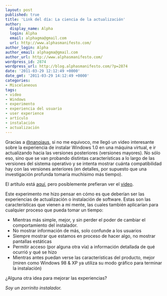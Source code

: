 ```yaml
---
layout: post
published: true
title: 'Link del día: La ciencia de la actualización'
author:
  display_name: Alpha
  login: Alpha
  email: alphagma@gmail.com
  url: http://www.alphasmanifesto.com/
author_login: Alpha
author_email: alphagma@gmail.com
author_url: http://www.alphasmanifesto.com/
wordpress_id: 2874
wordpress_url: http://blog.alphasmanifesto.com/?p=2874
date: '2011-03-29 12:12:49 +0000'
date_gmt: '2011-03-29 14:12:49 +0000'
categories:
- Miscelaneous
tags:
- video
- Windows
- experimento
- experiencia del usuario
- user experience
- artículo
- instalación
- actualización
---
```


Gracias a [@nanojaus](http://twitter.com/nanojaus), si no me equivoco, me llegó un video interesante sobre la experiencia de instalar Windows 1.0 en una máquina virtual, e ir actualizando hacia las versiones posteriores (versiones mayores). No sólo eso, sino que se van probando distintas características a lo largo de las versiones del sistema operativo y se intenta mostrar cuánta compatibilidad hay con las versiones anteriores (en detalles, por supuesto que una investigación profunda tomaría muchísimo más tiempo).

El artítulo está [aquí](http://www.genbeta.com/windows/imagen-de-la-semana-actualizando-desde-windows-10-hasta-windows-7-en-una-maquina-virtual), pero posiblemente prefieran ver el [video](http://www.youtube.com/watch?v=vPnehDhGa14).

Este experimento me hizo pensar en cómo es que deberían ser las experiencias de actualización o instalación de software. Estas son las características que vienen a mi mente, las cuales también aplicarían para cualquier proceso que pueda tomar un tiempo:

- Mientras más simple, mejor, y sin perder el poder de cambiar el comportamiento del instalador.
- No mostrar información de más, solo confunde a los usuarios
- Siempre mostrar que estamos en proceso de hacer algo, no mostrar pantallas estáticas
- Permitir acceso (por alguna otra vía) a información detallada de qué ocurrió y qué se hizo
- Mientras antes puedan verse las características del producto, mejor (miren como Windows 98 &amp; XP ya utiliza su modo gráfico para terminar la instalación)

 ¿Alguna otra idea para mejorar las experiencias?

_Soy un zorrinito instalador._
